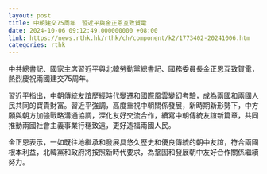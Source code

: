 ```yaml
---
layout: post
title: 中朝建交75周年　習近平與金正恩互致賀電
date: 2024-10-06 09:12:49.000000000 +08:00
link: https://news.rthk.hk/rthk/ch/component/k2/1773402-20241006.htm
categories: rthk
---
```


中共總書記、國家主席習近平與北韓勞動黨總書記、國務委員長金正恩互致賀電，熱烈慶祝兩國建交75周年。

習近平指出，中朝傳統友誼歷經時代變遷和國際風雲變幻考驗，成為兩國和兩國人民共同的寶貴財富。習近平強調，高度重視中朝關係發展，新時期新形勢下，中方願與朝方加強戰略溝通協調，深化友好交流合作，續寫中朝傳統友誼新篇章，共同推動兩國社會主義事業行穩致遠，更好造福兩國人民。

金正恩表示，一如既往地繼承和發展具悠久歷史和優良傳統的朝中友誼，符合兩國根本利益，北韓黨和政府將按照新時代要求，為鞏固和發展朝中友好合作關係繼續努力。
